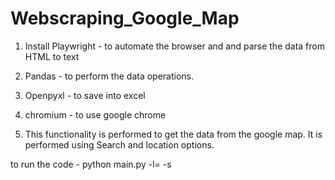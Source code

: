 # Webscraping_Google_Map

1. Install Playwright - to automate the browser and  and parse the data from HTML to text
2. Pandas - to perform the data operations.
3. Openpyxl - to save into excel
4. chromium - to use google chrome

5. This functionality is performed to get the data from the google map. It is performed using Search and location options.

to run the code - python main.py -l= <city name> -s<things to search>